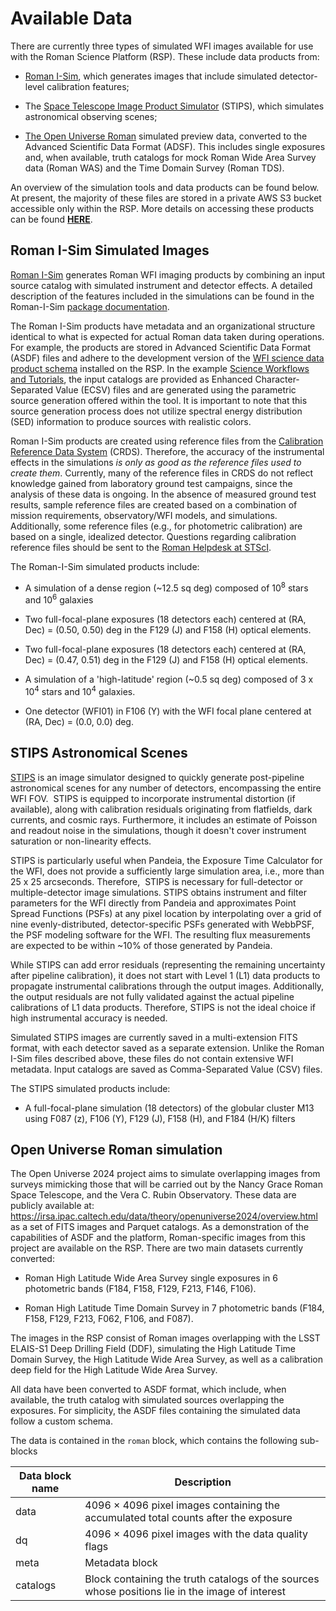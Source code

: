 # Available Data



There are currently three types of simulated WFI images available for use with the Roman Science Platform (RSP). These include data products from:



* [Roman I-Sim](#romanisim), which generates images that include simulated detector-level calibration features;

* The [Space Telescope Image Product Simulator](#stips) (STIPS), which simulates astronomical observing scenes;

* [The Open Universe Roman](#openuniverse) simulated preview data, converted to the Advanced Scientific Data Format (ADSF). This includes single exposures and, when available, truth catalogs for mock Roman Wide Area Survey data (Roman WAS) and the Time Domain Survey (Roman TDS).



An overview of the simulation tools and data products can be found below. At present, the majority of these files are stored in a private AWS S3 bucket accessible only within the RSP. More details on accessing these products can be found [**HERE**](../content/notebooks/data_discovery_and_access/data_discovery_and_access.ipynb).



<!--The S3 bucket (where reference files are stored on the RSP) contains two types of files: simulated Roman WFI images and the corresponding input/configuration files used to generate them. Simulated WFI images are divided into two categories: those created with Roman I-Sim, which include detector-level calibration features, and those created with the Space Telescope Image Product Simulator (STIPS), which simulate astronomical scenes. For the Roman I-Sim products, the provided configuration files include input catalogs and shell scripts used in their creation. However, for STIPS products, only the input catalog is provided.-->



## <a name="romanisim"></a>Roman I-Sim Simulated Images

[Roman I-Sim](https://github.com/spacetelescope/romanisim) generates Roman WFI imaging products by combining an input source catalog with simulated instrument and detector effects. A detailed description of the features included in the simulations can be found in the Roman-I-Sim [package documentation](https://romanisim.readthedocs.io/en/latest/romanisim/overview.html).

The Roman I-Sim products have metadata and an organizational structure  identical to what is expected for actual Roman data taken during operations. For example, the products are stored in Advanced Scientific Data Format (ASDF) files and adhere to the development version of the [WFI science data product schema](https://roman-docs.stsci.edu/data-handbook-home/wfi-data-format/data-levels-and-products) installed on the RSP. In the example [Science Workflows and Tutorials](LINK), the input catalogs are provided as Enhanced Character-Separated Value (ECSV) files and are generated using the parametric source generation offered within the tool. It is important to note that this source generation process does not utilize spectral energy distribution (SED) information to produce sources with realistic colors.

Roman I-Sim products are created using reference files from the [Calibration Reference Data System](https://roman-docs.stsci.edu/data-handbook-home/accessing-wfi-data/crds-for-reference-files) (CRDS). Therefore, the accuracy of the instrumental effects in the simulations _is only as good as the reference files used to create them_. Currently, many of the reference files in CRDS do not reflect knowledge gained from laboratory ground test campaigns, since the analysis of these data is ongoing. In the absence of measured ground test results,  sample reference files are created based on a combination of mission requirements, observatory/WFI models, and simulations. Additionally, some reference files (e.g., for photometric calibration) are based on a single, idealized detector. Questions regarding calibration reference files should be sent to the [Roman Helpdesk at STScI](https://stsci.service-now.com/roman).

The Roman-I-Sim simulated products include:

- A simulation of a dense region (~12.5 sq deg) composed of 10<sup>8</sup> stars and 10<sup>6</sup> galaxies

- Two full-focal-plane exposures (18 detectors each) centered at (RA, Dec) = (0.50, 0.50) deg in the F129 (J) and F158 (H) optical elements.

- Two full-focal-plane exposures (18 detectors each) centered at (RA, Dec) = (0.47, 0.51) deg in the F129 (J) and F158 (H) optical elements.

- A simulation of a 'high-latitude' region (~0.5 sq deg) composed of 3 x 10<sup>4</sup> stars and 10<sup>4</sup> galaxies.

- One detector (WFI01) in F106 (Y) with the WFI focal plane centered at (RA, Dec) = (0.0, 0.0) deg.

## <a name="stips"></a>STIPS Astronomical Scenes

[STIPS](https://stips.readthedocs.io/en/latest/) is an image simulator designed to quickly generate post-pipeline astronomical scenes for any number of detectors, encompassing the entire WFI FOV.  STIPS is equipped to incorporate instrumental distortion (if available), along with calibration residuals originating from flatfields, dark currents, and cosmic rays. Furthermore, it includes an estimate of Poisson and readout noise in the simulations, though it doesn't cover instrument saturation or non-linearity effects.

STIPS is particularly useful when Pandeia, the Exposure Time Calculator for the WFI, does not provide a sufficiently large simulation area, i.e., more than 25 x 25 arcseconds. Therefore,  STIPS is necessary for full-detector or multiple-detector image simulations. STIPS obtains instrument and filter parameters for the WFI directly from Pandeia and approximates Point Spread Functions (PSFs) at any pixel location by interpolating over a grid of nine evenly-distributed, detector-specific PSFs generated with WebbPSF, the PSF modeling software for the WFI. The resulting flux measurements are expected to be within ~10% of those generated by Pandeia.

While STIPS can add error residuals (representing the remaining uncertainty after pipeline calibration), it does not start with Level 1 (L1) data products to propagate instrumental calibrations through the output images. Additionally, the output residuals are not fully validated against the actual pipeline calibrations of L1 data products. Therefore, STIPS is not the ideal choice if high instrumental accuracy is needed. 

Simulated STIPS images are currently saved in a multi-extension FITS format, with each detector saved as a separate extension. Unlike the Roman I-Sim files described above, these files do not contain extensive WFI metadata. Input catalogs are saved as Comma-Separated Value (CSV) files.

The STIPS simulated products include:

- A full-focal-plane simulation (18 detectors) of the globular cluster M13 using F087 (z), F106 (Y), F129 (J), F158 (H), and F184 (H/K) filters

## <a name="openuniverse"></a>Open Universe Roman simulation

The Open Universe 2024 project aims to simulate overlapping images from surveys mimicking those that will be carried out by the Nancy Grace Roman Space Telescope, and the Vera C. Rubin Observatory. These data are publicly available at: https://irsa.ipac.caltech.edu/data/theory/openuniverse2024/overview.html as a set of FITS images and Parquet catalogs. As a demonstration of the capabilities of ASDF and the platform, Roman-specific images from this project are available on the RSP. There are two main datasets currently converted:

- Roman High Latitude Wide Area Survey single exposures in 6 photometric bands (F184, F158, F129, F213, F146, F106).

- Roman High Latitude Time Domain Survey in 7 photometric bands (F184, F158, F129, F213, F062, F106, and F087).

The images in the RSP consist of Roman images overlapping with the LSST ELAIS-S1 Deep Drilling Field (DDF), simulating the High Latitude Time Domain Survey, the High Latitude Wide Area Survey, as well as a calibration deep field for the High Latitude Wide Area Survey.

All data have been converted to ASDF format, which include, when available, the truth catalog with simulated sources overlapping the exposures. For simplicity, the ASDF files containing the simulated data follow a custom schema. 

The data is contained in the `roman` block, which contains the following sub-blocks


| Data block name | Description |
| ----------------- |--------------|
| data | 4096 × 4096 pixel images containing the accumulated total counts after the exposure|
| dq | 4096 × 4096 pixel images with the data quality flags|
| meta | Metadata block|
| catalogs | Block containing the truth catalogs of the sources whose positions lie in the image of interest |


